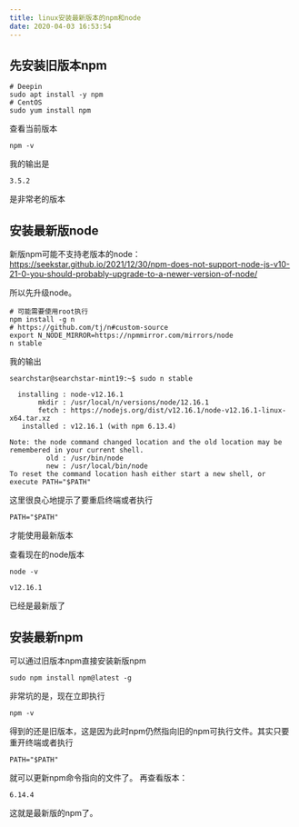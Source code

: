 ```yaml
---
title: linux安装最新版本的npm和node
date: 2020-04-03 16:53:54
---
```


## 先安装旧版本npm

```shell
# Deepin
sudo apt install -y npm
# CentOS
sudo yum install npm
```

查看当前版本

```shell
npm -v
```

我的输出是

```text
3.5.2
```

是非常老的版本

## 安装最新版node

新版npm可能不支持老版本的node：<https://seekstar.github.io/2021/12/30/npm-does-not-support-node-js-v10-21-0-you-should-probably-upgrade-to-a-newer-version-of-node/>

所以先升级node。

```shell
# 可能需要使用root执行
npm install -g n
# https://github.com/tj/n#custom-source
export N_NODE_MIRROR=https://npmmirror.com/mirrors/node
n stable
```

我的输出

```text
searchstar@searchstar-mint19:~$ sudo n stable

  installing : node-v12.16.1
       mkdir : /usr/local/n/versions/node/12.16.1
       fetch : https://nodejs.org/dist/v12.16.1/node-v12.16.1-linux-x64.tar.xz
   installed : v12.16.1 (with npm 6.13.4)

Note: the node command changed location and the old location may be remembered in your current shell.
         old : /usr/bin/node
         new : /usr/local/bin/node
To reset the command location hash either start a new shell, or execute PATH="$PATH"
```

这里很良心地提示了要重启终端或者执行

```shell
PATH="$PATH"
```

才能使用最新版本

查看现在的node版本

```shell
node -v
```

```text
v12.16.1
```

已经是最新版了

## 安装最新npm

可以通过旧版本npm直接安装新版npm

```shell
sudo npm install npm@latest -g
```

非常坑的是，现在立即执行

```shell
npm -v
```

得到的还是旧版本，这是因为此时npm仍然指向旧的npm可执行文件。其实只要重开终端或者执行

```shell
PATH="$PATH"
```

就可以更新npm命令指向的文件了。
再查看版本：

```text
6.14.4
```

这就是最新版的npm了。
